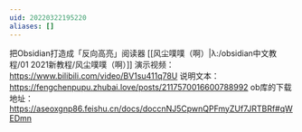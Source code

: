 ```yaml
---
uid: 20220322195220
aliases: []
---
```

把Obsidian打造成「反向高亮」阅读器 [[风尘噗噗（啊）|λ:/obsidian中文教程/01 2021新教程/风尘噗噗（啊）]]
演示视频： https://www.bilibili.com/video/BV1su411q78U
说明文本： https://fengchenpupu.zhubai.love/posts/2117570016600788992
ob库的下载地址： https://aseoxgnp86.feishu.cn/docs/doccnNJ5CpwnQPFmyZUf7JRTBRf#qWEDmn
